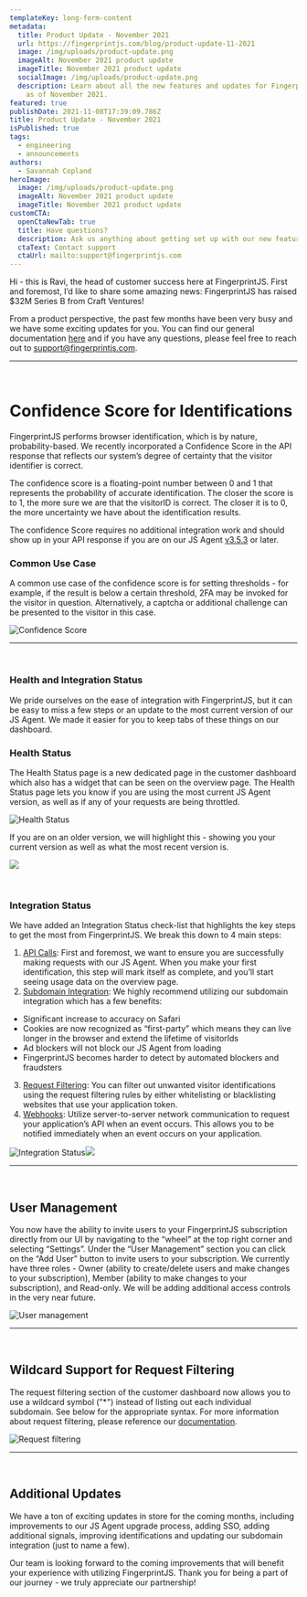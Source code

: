 ```yaml
---
templateKey: long-form-content
metadata:
  title: Product Update - November 2021
  url: https://fingerprintjs.com/blog/product-update-11-2021
  image: /img/uploads/product-update.png
  imageAlt: November 2021 product update
  imageTitle: November 2021 product update
  socialImage: /img/uploads/product-update.png
  description: Learn about all the new features and updates for FingerprintJS Pro
    as of November 2021.
featured: true
publishDate: 2021-11-08T17:39:09.786Z
title: Product Update - November 2021
isPublished: true
tags:
  - engineering
  - announcements
authors:
  - Savannah Copland
heroImage:
  image: /img/uploads/product-update.png
  imageAlt: November 2021 product update
  imageTitle: November 2021 product update
customCTA:
  openCtaNewTab: true
  title: Have questions?
  description: Ask us anything about getting set up with our new features.
  ctaText: Contact support
  ctaUrl: mailto:support@fingerprintjs.com
---
```

Hi - this is Ravi, the head of customer success here at FingerprintJS. First and foremost, I’d like to share some amazing news: FingerprintJS has raised $32M Series B from Craft Ventures!

From a product perspective, the past few months have been very busy and we have some exciting updates for you. You can find our general documentation [here](https://dev.fingerprintjs.com/docs) and if you have any questions, please feel free to reach out to [support@fingerprintjs.com](mailto:support@fingerprintjs.com).

- - -
<br>

# Confidence Score for Identifications

FingerprintJS performs browser identification, which is by nature, probability-based. We recently incorporated a Confidence Score in the API response that reflects our system’s degree of certainty that the visitor identifier is correct. 

The confidence score is a floating-point number between 0 and 1 that represents the probability of accurate identification. The closer the score is to 1, the more sure we are that the visitorID is correct. The closer it is to 0, the more uncertainty we have about the identification results.

The confidence Score requires no additional integration work and should show up in your API response if you are on our JS Agent [v3.5.3](https://dev.fingerprintjs.com/changelog/3-5-3) or later.

### Common Use Case

A common use case of the confidence score is for setting thresholds - for example, if the result is below a certain threshold, 2FA may be invoked for the visitor in question. Alternatively, a captcha or additional challenge can be presented to the visitor in this case. 

![Confidence Score](https://lh6.googleusercontent.com/3zO_EWtitI_ztq4I7Q9s0svljvR5vuGpzjSDCrzTP9qSiGff1a5KRjkF1xB4_afHiQy2t3d9W7Lkhpum_3sUD92b0bJ_mZQ05VzPf64Sil6A5CSSAUbNkI7LuDCwj1N74MNpbavT)

- - -
<br>

### Health and Integration Status

We pride ourselves on the ease of integration with FingerprintJS, but it can be easy to miss a few steps or an update to the most current version of our JS Agent. We made it easier for you to keep tabs of these things on our dashboard. 

### Health Status

The Health Status page is a new dedicated page in the customer dashboard which also has a widget that can be seen on the overview page. The Health Status page lets you know if you are using the most current JS Agent version, as well as if any of your requests are being throttled. 

![Health Status](https://lh4.googleusercontent.com/BGFFNwWdjvpunHC7tQcXcQJzxwWRPSLjrOKgJE0fHGnaYBe6sVsVOoSOQqyOB3vB2t808AlE1zM1T-SmCAFt1pp4wP6iSWN91R8S5MktKW25IaSoPQmbkzNSdcWm3QcG3DuD95Yd)

If you are on an older version, we will highlight this - showing you your current version as well as what the most recent version is.

![](https://lh6.googleusercontent.com/kbSvQ5e1iSLFKcpfoQcabWkbqRvvw5LnCV4vtNurPJptnelDBCbnb3E4PhCLNmIxmO8Wvrl9peJJa2T7QfhJITTBP5_VAnPvJcJxXnlWNcxbrUkaJPFRwvFtujgiJyr-Q4OP9Lzh)

<br>

### Integration Status

We have added an Integration Status check-list that highlights the key steps to get the most from FingerprintJS. We break this down to 4 main steps:

1. [API Calls](https://dev.fingerprintjs.com/docs/quick-start-guide): First and foremost, we want to ensure you are successfully making requests with our JS Agent. When you make your first identification, this step will mark itself as complete, and you’ll start seeing usage data on the overview page.
2. [Subdomain Integration](https://dev.fingerprintjs.com/docs/subdomain-integration): We highly recommend utilizing our subdomain integration which has a few benefits:

* Significant increase to accuracy on Safari
* Cookies are now recognized as “first-party” which means they can live longer in the browser and extend the lifetime of visitorIds
* Ad blockers will not block our JS Agent from loading
* FingerprintJS becomes harder to detect by automated blockers and fraudsters

3. [Request Filtering](https://dev.fingerprintjs.com/docs/request-filtering): You can filter out unwanted visitor identifications using the request filtering rules by either whitelisting or blacklisting websites that use your application token.
4. [Webhooks](https://dev.fingerprintjs.com/docs/webhooks): Utilize server-to-server network communication to request your application’s API when an event occurs. This allows you to be notified immediately when an event occurs on your application.

![Integration Status](https://lh5.googleusercontent.com/XrzMI1uUj7LYRGDS9zcVoyJ6lS9GGrTz14BOy7Y7ut1oShuqVycYE-t_EzP24PP1H_91WWeq2ap1DPByAmSLzjSxYtPkWwM-QyoE8132ZgSRPpqGGaX03CIl947-fqN1zygraL8Y)![](https://lh3.googleusercontent.com/JH7cny39CWgSPToKWY2T_iPzHio1yosNRTuFTpNqNuepnD_xcmylLSrWoYwCFjtlizYdPmgGUhnVGc8jCPQ0ZJTen6ocxkN726DGsITqEn0xVcA4heahOiaqdORdE4cjYqX1tru_)



- - -
<br>

## User Management

You now have the ability to invite users to your FingerprintJS subscription directly from our UI by navigating to the “wheel” at the top right corner and selecting “Settings”. Under the “User Management” section you can click on the “Add User” button to invite users to your subscription. We currently have three roles - Owner (ability to create/delete users and make changes to your subscription), Member (ability to make changes to your subscription), and Read-only. We will be adding additional access controls in the very near future.

![User management](https://lh4.googleusercontent.com/YPdalOz7QEEUp6jdTUMk7e1KQAxW9IVdMTfSsx8r6TvcORKkGVAZrUdpHIh6K0sIqVVxNNdYTzbRNtRxX-n3v-Mh34sbn-hmiNQo0_OG375VvlC0PCsUGVI30mss_kKAeobZ4uR3)


- - -
<br>

## Wildcard Support for Request Filtering

The request filtering section of the customer dashboard now allows you to use a wildcard symbol ("*") instead of listing out each individual subdomain. See below for the appropriate syntax. For more information about request filtering, please reference our [documentation](https://dev.fingerprintjs.com/docs/request-filtering).

![Request filtering](https://lh4.googleusercontent.com/A56r7Y_JRltbo3zNwd8lgpzaX-z4SfN23whDXRpgBy3I1EBEFbhqbruwYG9rSxcDN8LcC3ePxU2J6oFxOQ8hIjfvcZPgb3OmVfji0plkiUiftSuZbwZ8JqXat7ldLPo-WQIBApiz)

- - -
<br>

## Additional Updates

We have a ton of exciting updates in store for the coming months, including improvements to our JS Agent upgrade process, adding SSO, adding additional signals, improving identifications and updating our subdomain integration (just to name a few).

Our team is looking forward to the coming improvements that will benefit your experience with utilizing FingerprintJS. Thank you for being a part of our journey - we truly appreciate our partnership!